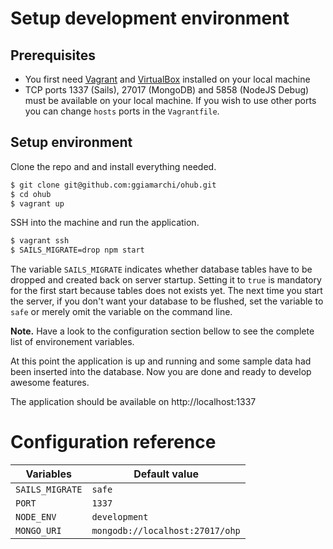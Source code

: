 # Setup development environment

## Prerequisites

* You first need [Vagrant](https://www.vagrantup.com/) and [VirtualBox](https://www.virtualbox.org/) installed
  on your local machine
* TCP ports 1337 (Sails), 27017 (MongoDB) and 5858 (NodeJS Debug) must be available on your local machine. If you
  wish to use other ports you can change `hosts` ports in the `Vagrantfile`.

## Setup environment

Clone the repo and and install everything needed.

```bash
$ git clone git@github.com:ggiamarchi/ohub.git
$ cd ohub
$ vagrant up
```

SSH into the machine and run the application.

```bash
$ vagrant ssh
$ SAILS_MIGRATE=drop npm start
```

The variable `SAILS_MIGRATE` indicates whether database tables have to be dropped and created back on server
startup. Setting it to `true` is mandatory for the first start because tables does not exists yet. The next time
you start the server, if you don't want your database to be flushed, set the variable to `safe` or merely omit
the variable on the command line.

__Note.__ Have a look to the configuration section bellow to see the complete list of environement variables.

At this point the application is up and running and some sample data had been inserted into the database. Now
you are done and ready to develop awesome features.

The application should be available on http://localhost:1337

# Configuration reference

Variables        | Default value
-----------------|----------------------------------
`SAILS_MIGRATE`  | `safe`
`PORT`           | `1337`
`NODE_ENV`       | `development`
`MONGO_URI`      | `mongodb://localhost:27017/ohp`
